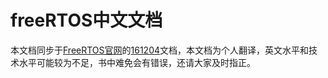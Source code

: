 # freeRTOS中文文档

本文档同步于[FreeRTOS官网](https://www.freertos.org/Documentation/RTOS_book.html)的[161204](https://www.freertos.org/fr-content-src/uploads/2018/07/161204_Mastering_the_FreeRTOS_Real_Time_Kernel-A_Hands-On_Tutorial_Guide.pdf)文档，本文档为个人翻译，英文水平和技术水平可能较为不足，书中难免会有错误，还请大家及时指正。